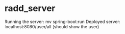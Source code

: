 # radd_server
Running the server: mv spring-boot:run
Deployed server: localhost:8080/user/all (should show the user)
